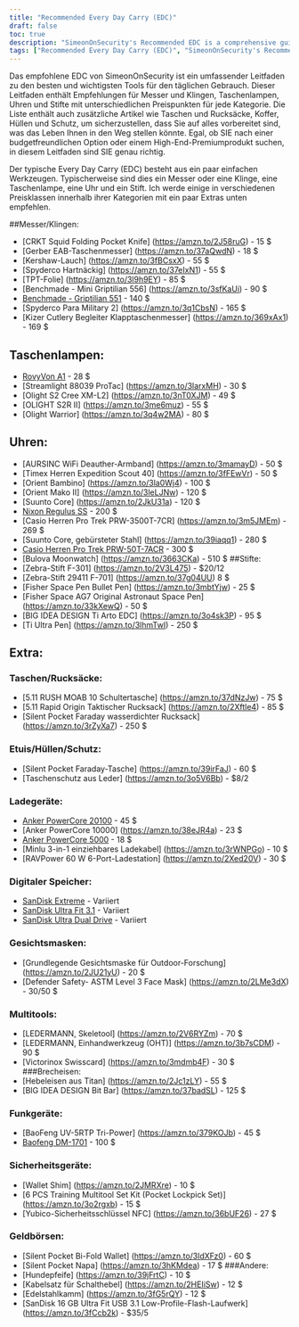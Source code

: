 ```yaml
---
title: "Recommended Every Day Carry (EDC)"
draft: false
toc: true
description: "SimeonOnSecurity's Recommended EDC is a comprehensive guide to the best and most essential tools for everyday carry. This guide includes recommendations for knives and blades, flashlights, watches, and pens, with different price points for each category. The list also includes extra items such as bags and backpacks, cases, sleeves, and protection, ensuring that you are fully prepared for anything that life may throw your way. Whether you're looking for a budget-friendly option or a high-end premium product, this guide has you covered."
tags: ["Recommended Every Day Carry (EDC)", "SimeonOnSecurity's Recommended EDC", "Everyday carry", "Knives and blades", "Flashlights", "Watches", "Pens", "Bags and backpacks", "Cases", "Sleeves", "Protection", "Budget-friendly", "High-end premium product"]
---
```


 Das empfohlene EDC von SimeonOnSecurity ist ein umfassender Leitfaden zu den besten und wichtigsten Tools für den täglichen Gebrauch. Dieser Leitfaden enthält Empfehlungen für Messer und Klingen, Taschenlampen, Uhren und Stifte mit unterschiedlichen Preispunkten für jede Kategorie. Die Liste enthält auch zusätzliche Artikel wie Taschen und Rucksäcke, Koffer, Hüllen und Schutz, um sicherzustellen, dass Sie auf alles vorbereitet sind, was das Leben Ihnen in den Weg stellen könnte. Egal, ob SIE nach einer budgetfreundlichen Option oder einem High-End-Premiumprodukt suchen, in diesem Leitfaden sind SIE genau richtig.  Der typische Every Day Carry (EDC) besteht aus ein paar einfachen Werkzeugen. Typischerweise sind dies ein Messer oder eine Klinge, eine Taschenlampe, eine Uhr und ein Stift. Ich werde einige in verschiedenen Preisklassen innerhalb ihrer Kategorien mit ein paar Extras unten empfehlen.  ##Messer/Klingen: - [CRKT Squid Folding Pocket Knife] (https://amzn.to/2J58ruG) - 15 $ - [Gerber EAB-Taschenmesser] (https://amzn.to/37aQwdN) - 18 $ - [Kershaw-Lauch] (https://amzn.to/3fBCsxX) - 55 $ - [Spyderco Hartnäckig] (https://amzn.to/37eIxN1) - 55 $ - [TPT-Folie] (https://amzn.to/3l9h9EY) - 85 $ - [Benchmade - Mini Griptilian 556] (https://amzn.to/3sfKaUi) - 90 $ - [Benchmade - Griptilian 551](https://amzn.to/3skv7sA) - 140 $ - [Spyderco Para Military 2] (https://amzn.to/3q1CbsN) - 165 $ - [Kizer Cutlery Begleiter Klapptaschenmesser] (https://amzn.to/369xAx1) - 169 $ ## Taschenlampen: - [RovyVon A1](https://amzn.to/37foii2) - 28 $ - [Streamlight 88039 ProTac] (https://amzn.to/3larxMH) - 30 $ - [Olight S2 Cree XM-L2] (https://amzn.to/3nT0XJM) - 49 $ - [OLIGHT S2R II] (https://amzn.to/3me6muz) - 55 $ - [Olight Warrior] (https://amzn.to/3q4w2MA) - 80 $ ## Uhren: - [AURSINC WiFi Deauther-Armband] (https://amzn.to/3mamayD) - 50 $ - [Timex Herren Expedition Scout 40] (https://amzn.to/3fFEwVr) - 50 $ - [Orient Bambino] (https://amzn.to/3la0Wj4) - 100 $ - [Orient Mako II] (https://amzn.to/3leLJNw) - 120 $ - [Suunto Core] (https://amzn.to/2JkU31a) - 120 $ - [Nixon Regulus SS](https://amzn.to/39j8ZHV) - 200 $ - [Casio Herren Pro Trek PRW-3500T-7CR] (https://amzn.to/3m5JMEm) - 269 $ - [Suunto Core, gebürsteter Stahl] (https://amzn.to/39iaqq1) - 280 $ - [Casio Herren Pro Trek PRW-50T-7ACR](https://amzn.to/3l7k1Ch) - 300 $ - [Bulova Moonwatch] (https://amzn.to/3663CKa) - 510 $ ##Stifte: - [Zebra-Stift F-301] (https://amzn.to/2V3L475) - $20/12 - [Zebra-Stift 29411 F-701] (https://amzn.to/37g04UU) 8 $ - [Fisher Space Pen Bullet Pen] (https://amzn.to/3mbtYjw) - 25 $ - [Fisher Space AG7 Original Astronaut Space Pen] (https://amzn.to/33kXewQ) - 50 $ - [BIG IDEA DESIGN Ti Arto EDC] (https://amzn.to/3o4sk3P) - 95 $ - [Ti Ultra Pen] (https://amzn.to/3lhmTwI) - 250 $  ## Extra: ### Taschen/Rucksäcke: - [5.11 RUSH MOAB 10 Schultertasche] (https://amzn.to/37dNzJw) - 75 $ - [5.11 Rapid Origin Taktischer Rucksack] (https://amzn.to/2Xftle4) - 85 $ - [Silent Pocket Faraday wasserdichter Rucksack] (https://amzn.to/3rZyXa7) - 250 $ ### Etuis/Hüllen/Schutz: - [Silent Pocket Faraday-Tasche] (https://amzn.to/39irFaJ) - 60 $ - [Taschenschutz aus Leder] (https://amzn.to/3o5V6Bb) - $8/2 ### Ladegeräte: - [Anker PowerCore 20100](https://amzn.to/35em2Yi) - 45 $ - [Anker PowerCore 10000] (https://amzn.to/38eJR4a) - 23 $ - [Anker PowerCore 5000](https://amzn.to/3olpoA7) - 18 $ - [Minlu 3-in-1 einziehbares Ladekabel] (https://amzn.to/3rWNPGo) - 10 $ - [RAVPower 60 W 6-Port-Ladestation] (https://amzn.to/2Xed20V) - 30 $ ### Digitaler Speicher: - [SanDisk Extreme](https://amzn.to/38hXkbq) - Variiert - [SanDisk Ultra Fit 3.1](https://amzn.to/3nimxXE) - Variiert - [SanDisk Ultra Dual Drive](https://amzn.to/3ni9rtn) - Variiert ### Gesichtsmasken: - [Grundlegende Gesichtsmaske für Outdoor-Forschung] (https://amzn.to/2JU21yU) - 20 $ - [Defender Safety- ASTM Level 3 Face Mask] (https://amzn.to/2LMe3dX) - 30/50 $ ### Multitools: - [LEDERMANN, Skeletool] (https://amzn.to/2V6RYZm) - 70 $ - [LEDERMANN, Einhandwerkzeug (OHT)] (https://amzn.to/3b7sCDM) - 90 $ - [Victorinox Swisscard] (https://amzn.to/3mdmb4F) - 30 $ ###Brecheisen: - [Hebeleisen aus Titan] (https://amzn.to/2Jc1zLY) - 55 $ - [BIG IDEA DESIGN Bit Bar] (https://amzn.to/37badSL) - 125 $ ### Funkgeräte: - [BaoFeng UV-5RTP Tri-Power] (https://amzn.to/379KOJb) - 45 $ - [Baofeng DM-1701](https://amzn.to/3la1ci2) - 100 $ ### Sicherheitsgeräte: - [Wallet Shim] (https://amzn.to/2JMRXre) - 10 $ - [6 PCS Training Multitool Set Kit (Pocket Lockpick Set)] (https://amzn.to/3o2rgxb) - 15 $ - [Yubico-Sicherheitsschlüssel NFC] (https://amzn.to/36bUF26) - 27 $ ### Geldbörsen: - [Silent Pocket Bi-Fold Wallet] (https://amzn.to/3ldXFz0) - 60 $ - [Silent Pocket Napa] (https://amzn.to/3hKMdea) - 17 $ ###Andere: - [Hundepfeife] (https://amzn.to/39jFrtC) - 10 $ - [Kabelsatz für Schalthebel] (https://amzn.to/2HEIiSw) - 12 $ - [Edelstahlkamm] (https://amzn.to/3fG5rQY) - 12 $ - [SanDisk 16 GB Ultra Fit USB 3.1 Low-Profile-Flash-Laufwerk] (https://amzn.to/3fCcb2k) - $35/5